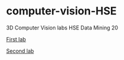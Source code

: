 # computer-vision-HSE
3D Computer Vision labs HSE Data Mining 20

[First lab](https://github.com/dupeljan/computer-vision-HSE/blob/master/0/1.py)

[Second lab](https://github.com/dupeljan/computer-vision-HSE/blob/master/1)  
